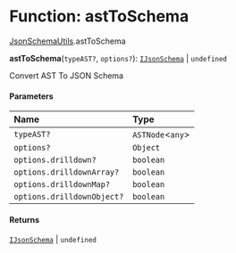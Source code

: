 # Function: astToSchema

[JsonSchemaUtils](/auto-docs/json-schema/modules/JsonSchemaUtils.md).astToSchema

**astToSchema**(`typeAST?`, `options?`): [`IJsonSchema`](/auto-docs/json-schema/interfaces/IJsonSchema.md) | `undefined`

Convert AST To JSON Schema

#### Parameters

| Name | Type |
| :------ | :------ |
| `typeAST?` | `ASTNode`<`any`> |
| `options?` | `Object` |
| `options.drilldown?` | `boolean` |
| `options.drilldownArray?` | `boolean` |
| `options.drilldownMap?` | `boolean` |
| `options.drilldownObject?` | `boolean` |

#### Returns

[`IJsonSchema`](/auto-docs/json-schema/interfaces/IJsonSchema.md) | `undefined`
